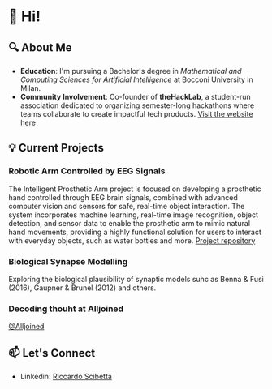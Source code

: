 # 👋 Hi!

## 🔍 About Me
- **Education**: I'm pursuing a Bachelor's degree in _Mathematical and Computing Sciences for Artificial Intelligence_ at Bocconi University in Milan.
- **Community Involvement**: Co-founder of **theHackLab**, a student-run association dedicated to organizing semester-long hackathons where teams collaborate to create impactful tech products. [Visit the website here](https://thehacklab.org/)
## 💡 Current Projects
### Robotic Arm Controlled by EEG Signals
The Intelligent Prosthetic Arm project is focused on developing a prosthetic hand controlled through EEG brain signals, combined with advanced computer vision and sensors for safe, real-time object interaction. The system incorporates machine learning, real-time image recognition, object detection, and sensor data to enable the prosthetic arm to mimic natural hand movements, providing a highly functional solution for users to interact with everyday objects, such as water bottles and more. [Project repository](https://github.com/VanniLeonardo/Prosthetic-Arm)
### Biological Synapse Modelling
Exploring the biological plausibility of synaptic models suhc as Benna & Fusi (2016), Gaupner & Brunel (2012) and others.
### Decoding thouht at Alljoined
[@Alljoined](https://github.com/Alljoined)

## 📫 Let's Connect
- Linkedin: [Riccardo Scibetta](www.linkedin.com/in/riccardo-scibetta-064180239)
